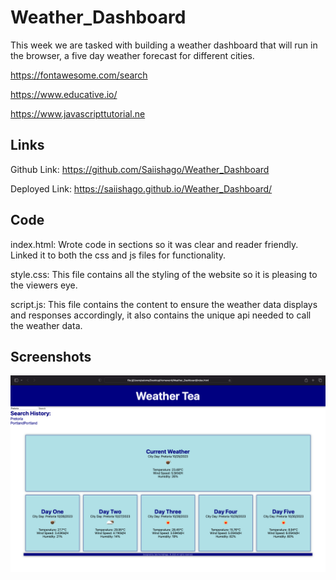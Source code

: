 # Weather_Dashboard

This week we are tasked with building a weather dashboard that will run in the browser, a five day weather forecast for different cities.

https://fontawesome.com/search

https://www.educative.io/

https://www.javascripttutorial.ne



## Links

Github Link: https://github.com/Saiishago/Weather_Dashboard


Deployed Link: https://saiishago.github.io/Weather_Dashboard/




## Code

index.html: 
Wrote code in sections so it was clear and reader friendly. Linked it to both the css and js files for functionality.

style.css:
This file contains all the styling of the website so it is pleasing to the viewers eye.

script.js:
This file contains the content to ensure the weather data displays and responses accordingly, it also contains the unique api needed to call the weather data.


## Screenshots
![WeatherData](<Screen Shot 2023-10-25 at 11.59.02 AM (2).png>)
